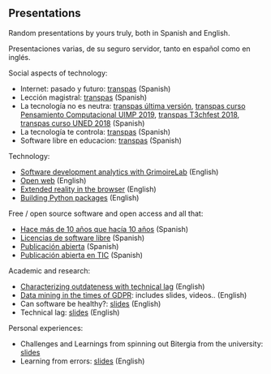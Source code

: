## Presentations

Random presentations by yours truly, both in Spanish and English.

Presentaciones varias, de su seguro servidor, tanto en español como en inglés.

Social aspects of technology:

* Internet: pasado y futuro: [transpas](internet-pasado-futuro/transpas.pdf) (Spanish)
* Lección magistral: [transpas](leccion-magistral/transpas.pdf) (Spanish)
* La tecnología no es neutra:
  [transpas última versión](tecnologia-no-neutra/tecnologia-no-neutra.pdf),
  [transpas curso Pensamiento Computacional UIMP 2019](tecnologia-no-neutra/tecnologia-no-neutra-uimp-2019.pdf),
[transpas T3chfest 2018](tecnologia-no-neutra/tecnologia-no-neutra-t3chfest-2018.pdf),
  [transpas curso UNED 2018](tecnologia-no-neutra/tecnologia-no-neutra-uned-2018.pdf) 
  (Spanish)
* La tecnología te controla: [transpas](tecnologia-te-controla/transpas-2018-05.pdf) (Spanish)
* Software libre en educacion: [transpas](soft-libre-educacion/soft-libre-educacion.pdf) (Spanish)

Technology:

* [Software development analytics with GrimoireLab](grimoirelab/slides.pdf) (English)
* [Open web](open-web) (English)
* [Extended reality in the browser](xr) (English)
* [Building Python packages](pip-packages) (English)

Free / open source software and open access and all that:

* [Hace más de 10 años que hacía 10 años](es-libre-10-10/transpas.pdf) (Spanish)
* [Licencias de software libre](licencias-sobre/transpas.pdf) (Spanish)
* [Publicación abierta](publicacion-abierta/transpas.pdf) (Spanish)
* [Publicación abierta en TIC](publicacion-abierta-tic/transpas.pdf) (Spanish)

Academic and research:

* [Characterizing outdateness with technical lag](tech-lag-outdateness/slides.pdf) (English)
* [Data mining in the times of GDPR](research-privacy/): includes slides, videos.. (English)
* Can software be healthy?: [slides](healthy-sw/slides.pdf) (English)
* Technical lag: [slides](tech-lag/slides.pdf) (English)

Personal experiences:

* Challenges and Learnings from spinning out Bitergia from the university: [slides](research-company/slides.pdf)
* Learning from errors: [slides](learning-from-errors/slides.pdf) (English)
